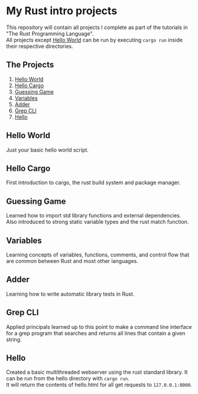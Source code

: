 # My Rust intro projects
This repository will contain all projects I complete as part of the tutorials in "The Rust Programming Language".  
All projects except [Hello World](#hello-world) can be run by executing `cargo run` inside their respective directories.  
## The Projects  
1. [Hello World](#hello-world)
2. [Hello Cargo](#hello-cargo)  
3. [Guessing Game](#guessing-game)
4. [Variables](#variables)
5. [Adder](#adder)
6. [Grep CLI](#grep-cli)
7. [Hello](#hello)

## Hello World
Just your basic hello world script.  
## Hello Cargo
First introduction to cargo, the rust build system and package manager.  
## Guessing Game
Learned how to import std library functions and external dependencies. Also introduced to strong static variable types and the rust match function.  
## Variables
Learning concepts of variables, functions, comments, and control flow that are common between Rust and most other languages.  
## Adder
Learning how to write automatic library tests in Rust.  
## Grep CLI
Applied principals learned up to this point to make a command line interface for a grep program that searches and returns all lines that contain a given string.  
## Hello
Created a basic multithreaded webserver using the rust standard library. It can be run from the hello directory with `cargo run`.  
It will return the contents of hello.html for all get requests to `127.0.0.1:8000`.  
